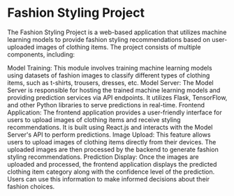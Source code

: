 # Fashion Styling Project

The Fashion Styling Project is a web-based application that utilizes machine learning models to provide fashion styling recommendations based on user-uploaded images of clothing items. The project consists of multiple components, including:

Model Training: This module involves training machine learning models using datasets of fashion images to classify different types of clothing items, such as t-shirts, trousers, dresses, etc.
Model Server: The Model Server is responsible for hosting the trained machine learning models and providing prediction services via API endpoints. It utilizes Flask, TensorFlow, and other Python libraries to serve predictions in real-time.
Frontend Application: The frontend application provides a user-friendly interface for users to upload images of clothing items and receive styling recommendations. It is built using React.js and interacts with the Model Server's API to perform predictions.
Image Upload: This feature allows users to upload images of clothing items directly from their devices. The uploaded images are then processed by the backend to generate fashion styling recommendations.
Prediction Display: Once the images are uploaded and processed, the frontend application displays the predicted clothing item category along with the confidence level of the prediction. Users can use this information to make informed decisions about their fashion choices.

